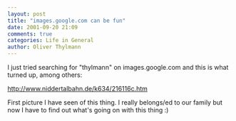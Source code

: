 ```yaml
---
layout: post
title: "images.google.com can be fun"
date: 2001-09-20 21:09
comments: true
categories: Life in General
author: Oliver Thylmann
---
```



I just tried searching for &quot;thylmann&quot; on images.google.com and this is what turned up, among others:

http://www.niddertalbahn.de/k634/216116c.htm

First picture I have seen of this thing. I really belongs/ed to our family but now I have to find out what's going on with this thing :)


